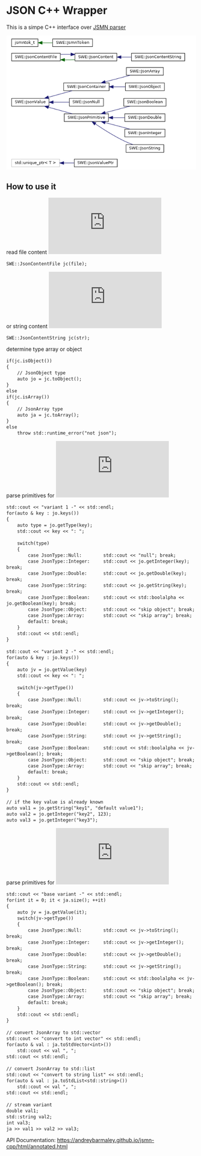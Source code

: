 # JSON C++ Wrapper
This is a simpe C++ interface over [JSMN parser](https://github.com/zserge/jsmn)

![structure](https://github.com/AndreyBarmaley/JsonWrapperCpp/blob/main/classes.png)

## How to use it

read file content ![JsonContentFile](https://andreybarmaley.github.io/jsmn-cpp/html/classSWE_1_1JsonContentFile.html)  
```
SWE::JsonContentFile jc(file);
```  

or string content ![JsonContentString](https://andreybarmaley.github.io/jsmn-cpp/html/classSWE_1_1JsonContentString.html)  
```
SWE::JsonContentString jc(str);
```

determine type array or object
```
if(jc.isObject())
{
    // JsonObject type
    auto jo = jc.toObject();
}
else
if(jc.isArray())
{
    // JsonArray type
    auto ja = jc.toArray();
}
else
    throw std::runtime_error("not json");
```

parse primitives for ![JsonObect](https://andreybarmaley.github.io/jsmn-cpp/html/classSWE_1_1JsonObject.html)  
```
std::cout << "variant 1 -" << std::endl;
for(auto & key : jo.keys())
{
    auto type = jo.getType(key);
    std::cout << key << ": ";

    switch(type)
    {
        case JsonType::Null:        std::cout << "null"; break;
        case JsonType::Integer:     std::cout << jo.getInteger(key); break;
        case JsonType::Double:      std::cout << jo.getDouble(key); break;
        case JsonType::String:      std::cout << jo.getString(key); break;
        case JsonType::Boolean:     std::cout << std::boolalpha << jo.getBoolean(key); break;
        case JsonType::Object:      std::cout << "skip object"; break;
        case JsonType::Array:       std::cout << "skip array"; break;
        default: break;
    }
    std::cout << std::endl;
}

std::cout << "variant 2 -" << std::endl;
for(auto & key : jo.keys())
{
    auto jv = jo.getValue(key)
    std::cout << key << ": ";

    switch(jv->getType())
    {
        case JsonType::Null:        std::cout << jv->toString(); break;
        case JsonType::Integer:     std::cout << jv->getInteger(); break;
        case JsonType::Double:      std::cout << jv->getDouble(); break;
        case JsonType::String:      std::cout << jv->getString(); break;
        case JsonType::Boolean:     std::cout << std::boolalpha << jv->getBoolean(); break;
        case JsonType::Object:      std::cout << "skip object"; break;
        case JsonType::Array:       std::cout << "skip array"; break;
        default: break;
    }
    std::cout << std::endl;
}

// if the key value is already known
auto val1 = jo.getString("key1", "default value1");
auto val2 = jo.getInteger("key2", 123);
auto val3 = jo.getInteger("key3");
```

parse primitives for ![JsonArray](https://andreybarmaley.github.io/jsmn-cpp/html/classSWE_1_1JsonArray.html)  
```
std::cout << "base variant -" << std::endl;
for(int it = 0; it < ja.size(); ++it)
{
    auto jv = ja.getValue(it);
    switch(jv->getType())
    {
        case JsonType::Null:        std::cout << jv->toString(); break;
        case JsonType::Integer:     std::cout << jv->getInteger(); break;
        case JsonType::Double:      std::cout << jv->getDouble(); break;
        case JsonType::String:      std::cout << jv->getString(); break;
        case JsonType::Boolean:     std::cout << std::boolalpha << jv->getBoolean(); break;
        case JsonType::Object:      std::cout << "skip object"; break;
        case JsonType::Array:       std::cout << "skip array"; break;
        default: break;
    }
    std::cout << std::endl;
}

// convert JsonArray to std::vector
std::cout << "convert to int vector" << std::endl;
for(auto & val : ja.toStdVector<int>())
    std::cout << val ", ";
std::cout << std::endl;

// convert JsonArray to std::list
std::cout << "convert to string list" << std::endl;
for(auto & val : ja.toStdList<std::string>())
    std::cout << val ", ";
std::cout << std::endl;

// stream variant
double val1;
std::string val2;
int val3;
ja >> val1 >> val2 >> val3;
```

API Documentation:
https://andreybarmaley.github.io/jsmn-cpp/html/annotated.html
